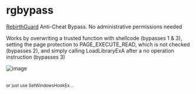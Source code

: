 # rgbypass
[RebirthGuard](https://github.com/chztbby/RebirthGuard) Anti-Cheat Bypass. No administrative permissions needed

Works by overwriting a trusted function with shellcode (bypasses 1 & 3), setting the page protection to PAGE_EXECUTE_READ, which is not checked (bypasses 2), and simply calling LoadLibraryExA after a no operation instruction (bypasses 3)


![image](https://github.com/user-attachments/assets/e3e9adb5-866a-46aa-a939-bf29adb16864)


<br><sup>or just use SetWindowsHookEx...</sup>
